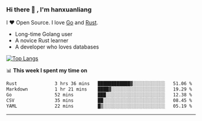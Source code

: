 ### Hi there 👋 , I'm hanxuanliang

<!--
**hanxuanliang/hanxuanliang** is a ✨ _special_ ✨ repository because its `README.md` (this file) appears on your GitHub profile.

Here are some ideas to get you started:

- 🔭 I’m currently working on ...
- 🌱 I’m currently learning ...
- 👯 I’m looking to collaborate on ...
- 🤔 I’m looking for help with ...
- 💬 Ask me about ...
- 📫 How to reach me: ...
- 😄 Pronouns: ...
- ⚡ Fun fact: ...
-->
I ❤ Open Source. I love [Go](https://golang.org) and [Rust](https://www.rust-lang.org/zh-CN/).

* Long-time Golang user
* A novice Rust learner
* A developer who loves databases

[![Top Langs](https://github-readme-stats.vercel.app/api?username=hanxuanliang&show_icons=true&count_private=true&line_height=40)](https://github.com/anuraghazra/github-readme-stats)

📊 **This week I spent my time on**
<!--START_SECTION:waka-->

```txt
Rust              3 hrs 36 mins   ████████████▓░░░░░░░░░░░░   51.06 %
Markdown          1 hr 21 mins    ████▓░░░░░░░░░░░░░░░░░░░░   19.29 %
Go                52 mins         ███░░░░░░░░░░░░░░░░░░░░░░   12.38 %
CSV               35 mins         ██░░░░░░░░░░░░░░░░░░░░░░░   08.45 %
YAML              22 mins         █▒░░░░░░░░░░░░░░░░░░░░░░░   05.19 %
```

<!--END_SECTION:waka-->

***
